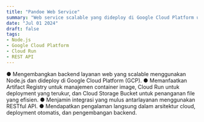 ```yaml
---
title: "Pandoe Web Service"
summary: "Web service scalable yang dideploy di Google Cloud Platform untuk proyek capstone Bangkit Academy."
date: "Jul 01 2024"
draft: false
tags:
- Node.js
- Google Cloud Platform
- Cloud Run
- REST API
---
```


● Mengembangkan backend layanan web yang scalable menggunakan Node.js dan dideploy di Google Cloud Platform (GCP).
● Memanfaatkan Artifact Registry untuk manajemen container image, Cloud Run untuk deployment yang terukur, dan Cloud Storage Bucket untuk penanganan file yang efisien.
● Menjamin integrasi yang mulus antarlayanan menggunakan RESTful API.
● Mendapatkan pengalaman langsung dalam arsitektur cloud, deployment otomatis, dan pengembangan backend.